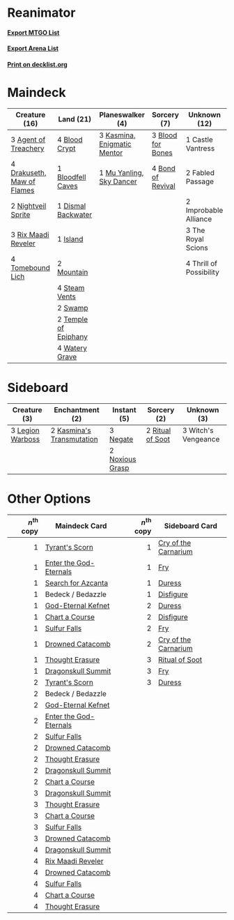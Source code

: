 # Reanimator

#### [Export MTGO List](../collection/Reanimator/Reanimator.txt)
#### [Export Arena List](../collection/Reanimator/Reanimator_arena.txt)
#### [Print on decklist.org](http://decklist.org/?deckmain=3%09Agent%20of%20Treachery%0A4%09Blood%20Crypt%0A3%09Blood%20for%20Bones%0A1%09Bloodfell%20Caves%0A4%09Bond%20of%20Revival%0A1%09Castle%20Vantress%0A1%09Dismal%20Backwater%0A4%09Drakuseth,%20Maw%20of%20Flames%0A2%09Fabled%20Passage%0A2%09Improbable%20Alliance%0A1%09Island%0A3%09Kasmina,%20Enigmatic%20Mentor%0A2%09Mountain%0A1%09Mu%20Yanling,%20Sky%20Dancer%0A2%09Nightveil%20Sprite%0A3%09Rix%20Maadi%20Reveler%0A4%09Steam%20Vents%0A2%09Swamp%0A2%09Temple%20of%20Epiphany%0A3%09The%20Royal%20Scions%0A4%09Thrill%20of%20Possibility%0A4%09Tomebound%20Lich%0A4%09Watery%20Grave&deckside=2%09Kasmina's%20Transmutation%0A3%09Legion%20Warboss%0A3%09Negate%0A2%09Noxious%20Grasp%0A2%09Ritual%20of%20Soot%0A3%09Witch's%20Vengeance)
# Maindeck

|                                            Creature (16)                                            |                                           Land (21)                                           |                                           Planeswalker (4)                                           |                                        Sorcery (7)                                         |     Unknown (12)      |
|-----------------------------------------------------------------------------------------------------|-----------------------------------------------------------------------------------------------|------------------------------------------------------------------------------------------------------|--------------------------------------------------------------------------------------------|-----------------------|
|3 [Agent of Treachery](http://gatherer.wizards.com/Pages/Card/Details.aspx?multiverseid=466797)      |4 [Blood Crypt](http://gatherer.wizards.com/Pages/Card/Details.aspx?multiverseid=97102)        |3 [Kasmina, Enigmatic Mentor](http://gatherer.wizards.com/Pages/Card/Details.aspx?multiverseid=460983)|3 [Blood for Bones](http://gatherer.wizards.com/Pages/Card/Details.aspx?multiverseid=466843)|1 Castle Vantress      |
|4 [Drakuseth, Maw of Flames](http://gatherer.wizards.com/Pages/Card/Details.aspx?multiverseid=466890)|1 [Bloodfell Caves](http://gatherer.wizards.com/Pages/Card/Details.aspx?multiverseid=433168)   |1 [Mu Yanling, Sky Dancer](http://gatherer.wizards.com/Pages/Card/Details.aspx?multiverseid=466822)   |4 [Bond of Revival](http://gatherer.wizards.com/Pages/Card/Details.aspx?multiverseid=461007)|2 Fabled Passage       |
|2 [Nightveil Sprite](http://gatherer.wizards.com/Pages/Card/Details.aspx?multiverseid=452798)        |1 [Dismal Backwater](http://gatherer.wizards.com/Pages/Card/Details.aspx?multiverseid=420908)  |                                                                                                      |                                                                                            |2 Improbable Alliance  |
|3 [Rix Maadi Reveler](http://gatherer.wizards.com/Pages/Card/Details.aspx?multiverseid=457253)       |1 [Island](http://gatherer.wizards.com/Pages/Card/Details.aspx?multiverseid=439857)            |                                                                                                      |                                                                                            |3 The Royal Scions     |
|4 [Tomebound Lich](http://gatherer.wizards.com/Pages/Card/Details.aspx?multiverseid=466973)          |2 [Mountain](http://gatherer.wizards.com/Pages/Card/Details.aspx?multiverseid=439859)          |                                                                                                      |                                                                                            |4 Thrill of Possibility|
|                                                                                                     |4 [Steam Vents](http://gatherer.wizards.com/Pages/Card/Details.aspx?multiverseid=405109)       |                                                                                                      |                                                                                            |                       |
|                                                                                                     |2 [Swamp](http://gatherer.wizards.com/Pages/Card/Details.aspx?multiverseid=439858)             |                                                                                                      |                                                                                            |                       |
|                                                                                                     |2 [Temple of Epiphany](http://gatherer.wizards.com/Pages/Card/Details.aspx?multiverseid=442808)|                                                                                                      |                                                                                            |                       |
|                                                                                                     |4 [Watery Grave](http://gatherer.wizards.com/Pages/Card/Details.aspx?multiverseid=405114)      |                                                                                                      |                                                                                            |                       |


# Sideboard

|                                       Creature (3)                                        |                                          Enchantment (2)                                           |                                       Instant (5)                                        |                                        Sorcery (2)                                        |    Unknown (3)    |
|-------------------------------------------------------------------------------------------|----------------------------------------------------------------------------------------------------|------------------------------------------------------------------------------------------|-------------------------------------------------------------------------------------------|-------------------|
|3 [Legion Warboss](http://gatherer.wizards.com/Pages/Card/Details.aspx?multiverseid=452859)|2 [Kasmina's Transmutation](http://gatherer.wizards.com/Pages/Card/Details.aspx?multiverseid=460984)|3 [Negate](http://gatherer.wizards.com/Pages/Card/Details.aspx?multiverseid=423707)       |2 [Ritual of Soot](http://gatherer.wizards.com/Pages/Card/Details.aspx?multiverseid=452834)|3 Witch's Vengeance|
|                                                                                           |                                                                                                    |2 [Noxious Grasp](http://gatherer.wizards.com/Pages/Card/Details.aspx?multiverseid=466864)|                                                                                           |                   |


# Other Options

|*n*<sup>th</sup> copy|                                          Maindeck Card                                          |*n*<sup>th</sup> copy|                                        Sideboard Card                                         |
|--------------------:|-------------------------------------------------------------------------------------------------|--------------------:|-----------------------------------------------------------------------------------------------|
|                    1|[Tyrant's Scorn](http://gatherer.wizards.com/Pages/Card/Details.aspx?multiverseid=461152)        |                    1|[Cry of the Carnarium](http://gatherer.wizards.com/Pages/Card/Details.aspx?multiverseid=457214)|
|                    1|[Enter the God-Eternals](http://gatherer.wizards.com/Pages/Card/Details.aspx?multiverseid=461123)|                    1|[Fry](http://gatherer.wizards.com/Pages/Card/Details.aspx?multiverseid=466894)                 |
|                    1|[Search for Azcanta](http://gatherer.wizards.com/Pages/Card/Details.aspx?multiverseid=435226)    |                    1|[Duress](http://gatherer.wizards.com/Pages/Card/Details.aspx?multiverseid=14557)               |
|                    1|Bedeck / Bedazzle                                                                                |                    1|[Disfigure](http://gatherer.wizards.com/Pages/Card/Details.aspx?multiverseid=442076)           |
|                    1|[God-Eternal Kefnet](http://gatherer.wizards.com/Pages/Card/Details.aspx?multiverseid=460980)    |                    2|[Duress](http://gatherer.wizards.com/Pages/Card/Details.aspx?multiverseid=14557)               |
|                    1|[Chart a Course](http://gatherer.wizards.com/Pages/Card/Details.aspx?multiverseid=435200)        |                    2|[Disfigure](http://gatherer.wizards.com/Pages/Card/Details.aspx?multiverseid=442076)           |
|                    1|[Sulfur Falls](http://gatherer.wizards.com/Pages/Card/Details.aspx?multiverseid=443135)          |                    2|[Fry](http://gatherer.wizards.com/Pages/Card/Details.aspx?multiverseid=466894)                 |
|                    1|[Drowned Catacomb](http://gatherer.wizards.com/Pages/Card/Details.aspx?multiverseid=430633)      |                    2|[Cry of the Carnarium](http://gatherer.wizards.com/Pages/Card/Details.aspx?multiverseid=457214)|
|                    1|[Thought Erasure](http://gatherer.wizards.com/Pages/Card/Details.aspx?multiverseid=452956)       |                    3|[Ritual of Soot](http://gatherer.wizards.com/Pages/Card/Details.aspx?multiverseid=452834)      |
|                    1|[Dragonskull Summit](http://gatherer.wizards.com/Pages/Card/Details.aspx?multiverseid=420909)    |                    3|[Fry](http://gatherer.wizards.com/Pages/Card/Details.aspx?multiverseid=466894)                 |
|                    2|[Tyrant's Scorn](http://gatherer.wizards.com/Pages/Card/Details.aspx?multiverseid=461152)        |                    3|[Duress](http://gatherer.wizards.com/Pages/Card/Details.aspx?multiverseid=14557)               |
|                    2|Bedeck / Bedazzle                                                                                |                     |                                                                                               |
|                    2|[God-Eternal Kefnet](http://gatherer.wizards.com/Pages/Card/Details.aspx?multiverseid=460980)    |                     |                                                                                               |
|                    2|[Enter the God-Eternals](http://gatherer.wizards.com/Pages/Card/Details.aspx?multiverseid=461123)|                     |                                                                                               |
|                    2|[Sulfur Falls](http://gatherer.wizards.com/Pages/Card/Details.aspx?multiverseid=443135)          |                     |                                                                                               |
|                    2|[Drowned Catacomb](http://gatherer.wizards.com/Pages/Card/Details.aspx?multiverseid=430633)      |                     |                                                                                               |
|                    2|[Thought Erasure](http://gatherer.wizards.com/Pages/Card/Details.aspx?multiverseid=452956)       |                     |                                                                                               |
|                    2|[Dragonskull Summit](http://gatherer.wizards.com/Pages/Card/Details.aspx?multiverseid=420909)    |                     |                                                                                               |
|                    2|[Chart a Course](http://gatherer.wizards.com/Pages/Card/Details.aspx?multiverseid=435200)        |                     |                                                                                               |
|                    3|[Dragonskull Summit](http://gatherer.wizards.com/Pages/Card/Details.aspx?multiverseid=420909)    |                     |                                                                                               |
|                    3|[Thought Erasure](http://gatherer.wizards.com/Pages/Card/Details.aspx?multiverseid=452956)       |                     |                                                                                               |
|                    3|[Chart a Course](http://gatherer.wizards.com/Pages/Card/Details.aspx?multiverseid=435200)        |                     |                                                                                               |
|                    3|[Sulfur Falls](http://gatherer.wizards.com/Pages/Card/Details.aspx?multiverseid=443135)          |                     |                                                                                               |
|                    3|[Drowned Catacomb](http://gatherer.wizards.com/Pages/Card/Details.aspx?multiverseid=430633)      |                     |                                                                                               |
|                    4|[Dragonskull Summit](http://gatherer.wizards.com/Pages/Card/Details.aspx?multiverseid=420909)    |                     |                                                                                               |
|                    4|[Rix Maadi Reveler](http://gatherer.wizards.com/Pages/Card/Details.aspx?multiverseid=457253)     |                     |                                                                                               |
|                    4|[Drowned Catacomb](http://gatherer.wizards.com/Pages/Card/Details.aspx?multiverseid=430633)      |                     |                                                                                               |
|                    4|[Sulfur Falls](http://gatherer.wizards.com/Pages/Card/Details.aspx?multiverseid=443135)          |                     |                                                                                               |
|                    4|[Chart a Course](http://gatherer.wizards.com/Pages/Card/Details.aspx?multiverseid=435200)        |                     |                                                                                               |
|                    4|[Thought Erasure](http://gatherer.wizards.com/Pages/Card/Details.aspx?multiverseid=452956)       |                     |                                                                                               |

